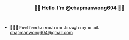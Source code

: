 ### <p align = "center"> 👋🏻 Hello, I’m @chapmanwong604 👋🏻 </p>
<br>

- 💁🏻‍♂  Feel free to reach me through my email: chapmanwong604@gmail.com


<!--- - 👀 I’m interested in ...
- 💞️ I’m looking to collaborate on ...
- 📫 How to reach me ... --->

<!---
chapmanwong604/chapmanwong604 is a ✨ special ✨ repository because its `README.md` (this file) appears on your GitHub profile.
You can click the Preview link to take a look at your changes.
--->
